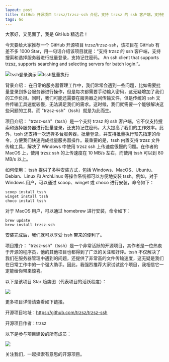 ```yaml
---
layout: post
title: GitHub 开源项目 trzsz/trzsz-ssh 介绍，支持 trzsz 的 ssh 客户端，支持搜索和选择服务器进行批量登录，支持记住密码。   An ssh client that supports trzsz, supports searching and selecting servers for batch login.
tags: Go
---
```


大家好，又见面了，我是 GitHub 精选君！

今天要给大家推荐一个 GitHub 开源项目 trzsz/trzsz-ssh，该项目在 GitHub 有差不多 1000 Star，用一句话介绍该项目就是：“支持 trzsz 的 ssh 客户端，支持搜索和选择服务器进行批量登录，支持记住密码。   An ssh client that supports trzsz, supports searching and selecting servers for batch login.”。

![tssh登录演示](https://trzsz.github.io/images/tssh.gif)
![tssh批量执行](https://trzsz.github.io/images/batch_ssh.gif)









背景介绍：
在日常的服务器管理工作中，我们常常会遇到一些问题，比如需要批量登录到多台服务器进行操作，但是每次都需要手动输入密码，这无疑增加了我们的工作负担。同时，我们可能还需要在服务器之间传输文件，但是传统的 ssh 文件传输工具速度较慢，无法满足我们的需求。这时候，我们就需要一个能够解决这些问题的工具，而 "trzsz-ssh"（tssh）就是为此而生。

项目介绍：
"trzsz-ssh"（tssh）是一个支持 trzsz 的 ssh 客户端，它不仅支持搜索和选择服务器进行批量登录，还支持记住密码，大大提高了我们的工作效率。此外，tssh 还支持一次选择多台服务器，批量登录，并支持批量执行预先指定的命令，方便我们快速完成批量服务器操作。最重要的是，tssh 内置支持 trzsz 文件传输工具，解决了 Windows 中使用 trzsz ssh 上传速度很慢的问题。在作者的 MacOS 上，使用 trzsz ssh 的上传速度在 10 MB/s 左右，而使用 tssh 可以到 80 MB/s 以上。

如何使用：
tssh 提供了多种安装方式，包括 Windows、MacOS、Ubuntu、Debian、Linux 和 ArchLinux 等操作系统都可以方便地安装 tssh。例如，对于 Windows 用户，可以通过 scoop、winget 或 choco 进行安装，命令如下：
```
scoop install tssh
winget install tssh
choco install tssh
```
对于 MacOS 用户，可以通过 homebrew 进行安装，命令如下：
```
brew update
brew install trzsz-ssh
```
安装完成后，我们就可以享受 tssh 带来的便利了。

项目推介：
"trzsz-ssh"（tssh）是一个非常活跃的开源项目，其作者是一位热衷于开源的程序员，他的其他项目也都得到了广泛的关注和好评。tssh 不仅解决了我们在服务器管理中遇到的问题，还提供了非常高的文件传输速度，这无疑是我们在日常工作中的一个强大助手。因此，我强烈推荐大家试试这个项目，我相信它一定能给你带来惊喜。






以下是该项目 Star 趋势图（代表项目的活跃程度）：

![](https://api.star-history.com/svg?repos=trzsz/trzsz-ssh&type=Timeline)

更多项目详情请查看如下链接。

开源项目地址：https://github.com/trzsz/trzsz-ssh 

开源项目作者：trzsz

以下是参与项目建设的所有成员：

![](https://contrib.rocks/image?repo=trzsz/trzsz-ssh)

关注我们，一起探索有意思的开源项目。

